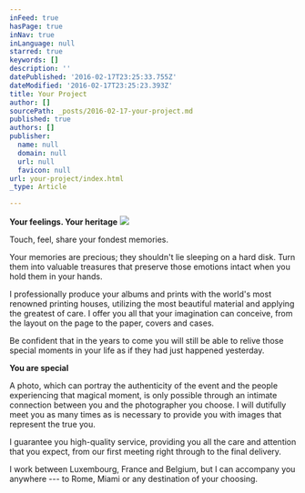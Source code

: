 ```yaml
---
inFeed: true
hasPage: true
inNav: true
inLanguage: null
starred: true
keywords: []
description: ''
datePublished: '2016-02-17T23:25:33.755Z'
dateModified: '2016-02-17T23:25:23.393Z'
title: Your Project
author: []
sourcePath: _posts/2016-02-17-your-project.md
published: true
authors: []
publisher:
  name: null
  domain: null
  url: null
  favicon: null
url: your-project/index.html
_type: Article

---
```

**Your feelings. Your heritage**
![](https://s3-us-west-2.amazonaws.com/the-grid-img/p/5e79e5c283ece9e5fb2be00576fcb4ba11ab9354.jpg)

Touch, feel, share your fondest memories.

Your memories are precious; they shouldn't lie sleeping on a hard disk. Turn them into valuable treasures that preserve those emotions intact when you hold them in your hands.

I professionally produce your albums and prints with the world's most renowned printing houses, utilizing the most beautiful material and applying the greatest of care. I offer you all that your imagination can conceive, from the layout on the page to the paper, covers and cases.

Be confident that in the years to come you will still be able to relive those special moments in your life as if they had just happened yesterday.

**You are special**

A photo, which can portray the authenticity of the event and the people experiencing that magical moment, is only possible through an intimate connection between you and the photographer you choose. I will dutifully meet you as many times as is necessary to provide you with images that represent the true you.

I guarantee you high-quality service, providing you all the care and attention that you expect, from our first meeting right through to the final delivery.

I work between Luxembourg, France and Belgium, but I can accompany you anywhere --- to Rome, Miami or any destination of your choosing.